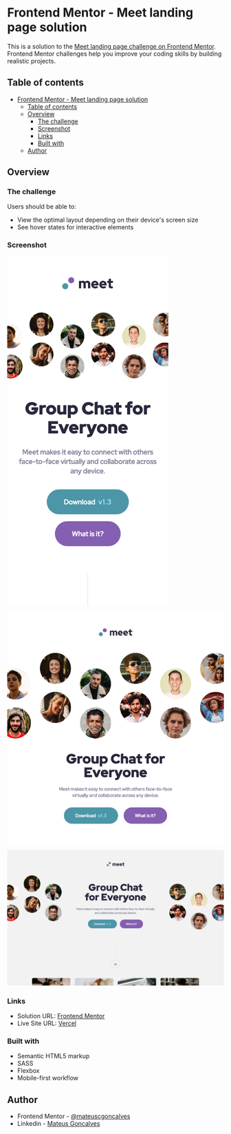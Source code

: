 # Frontend Mentor - Meet landing page solution

This is a solution to the [Meet landing page challenge on Frontend Mentor](https://www.frontendmentor.io/challenges/meet-landing-page-rbTDS6OUR). Frontend Mentor challenges help you improve your coding skills by building realistic projects.

## Table of contents

- [Frontend Mentor - Meet landing page solution](#frontend-mentor---meet-landing-page-solution)
  - [Table of contents](#table-of-contents)
  - [Overview](#overview)
    - [The challenge](#the-challenge)
    - [Screenshot](#screenshot)
    - [Links](#links)
    - [Built with](#built-with)
  - [Author](#author)

## Overview

### The challenge

Users should be able to:

- View the optimal layout depending on their device's screen size
- See hover states for interactive elements

### Screenshot

![Mobile screenshot](./mobile.png)

![Tablet screenshot](./tablet.png)

![Desktop screeshot](./desktop.png)

### Links

- Solution URL: [Frontend Mentor](https://www.frontendmentor.io/solutions/meet-landing-page-using-sass-3nWOjTIDX)
- Live Site URL: [Vercel](https://meet-landing-page-lemon-one.vercel.app)

### Built with

- Semantic HTML5 markup
- SASS
- Flexbox
- Mobile-first workflow

## Author

- Frontend Mentor - [@mateuscgoncalves](https://www.frontendmentor.io/profile/mateuscgoncalves)
- Linkedin - [Mateus Goncalves](https://www.linkedin.com/in/mateus-gonçalves-577758103/)
  